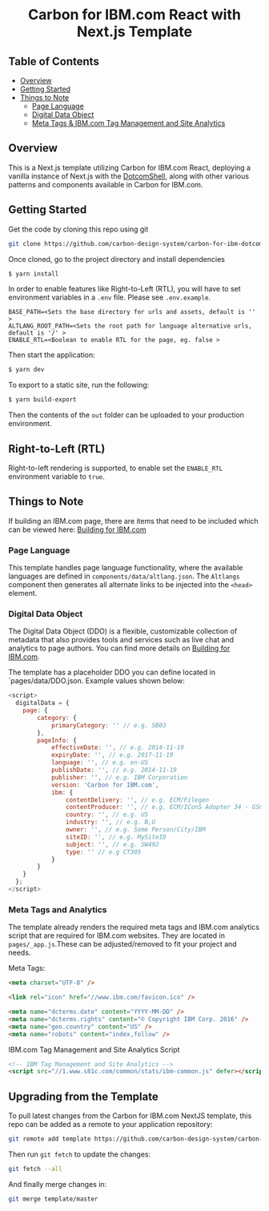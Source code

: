 <h1 align="center"> Carbon for IBM.com React with Next.js Template</h1>

## Table of Contents

- [Overview](#overview)
- [Getting Started](#getting-started)
- [Things to Note](#things-to-note)
  - [Page Language](#page-language)
  - [Digital Data Object](#digital-data-object)
  - [Meta Tags & IBM.com Tag Management and Site Analytics](#meta-tags-and-analytics)

## Overview

This is a Next.js template utilizing Carbon for IBM.com React, deploying a vanilla instance of Next.js with the
[DotcomShell](https://github.com/carbon-design-system/carbon-for-ibm-dotcom/blob/master/packages/react/src/components/DotcomShell/README.md),
along with other various patterns and components available in Carbon for IBM.com.

## Getting Started

Get the code by cloning this repo using git

```bash
git clone https://github.com/carbon-design-system/carbon-for-ibm-dotcom-nextjs-template.git
```

Once cloned, go to the project directory and install dependencies

```bash
$ yarn install
```

In order to enable features like Right-to-Left (RTL), you will
have to set environment variables in a `.env` file. Please see `.env.example`.

```
BASE_PATH=<Sets the base directory for urls and assets, default is '' >
ALTLANG_ROOT_PATH=<Sets the root path for language alternative urls, default is '/' >
ENABLE_RTL=<Boolean to enable RTL for the page, eg. false >
```

Then start the application:

```bash
$ yarn dev
```

To export to a static site, run the following:

```bash
$ yarn build-export
```

Then the contents of the `out` folder can be uploaded to your production environment.

## Right-to-Left (RTL)

Right-to-left rendering is supported, to enable set the `ENABLE_RTL` environment variable to `true`.

## Things to Note

If building an IBM.com page, there are items that need to be included which can be viewed here:
[Building for IBM.com](https://github.com/carbon-design-system/carbon-for-ibm-dotcom/blob/master/docs/building-for-ibm-dotcom.md)

### Page Language

This template handles page language functionality, where the available languages are defined in
`components/data/altlang.json`. The `Altlangs` component then generates all alternate links to be injected into the
`<head>` element.

### Digital Data Object

The Digital Data Object (DDO) is a flexible, customizable collection of metadata that also provides tools and services
such as live chat and analytics to page authors. You can find more details on
[Building for IBM.com](https://github.com/carbon-design-system/carbon-for-ibm-dotcom/blob/master/docs/building-for-ibm-dotcom.md).

The template has a placeholder DDO you can define located in `pages/data/DDO.json. Example values shown below:

```javascript
<script>
  digitalData = {
    page: {
        category: {
            primaryCategory: '' // e.g. SB03
        },
        pageInfo: {
            effectiveDate: '', // e.g. 2014-11-19
            expiryDate: '', // e.g. 2017-11-19
            language: '', // e.g. en-US
            publishDate: '', // e.g. 2014-11-19
            publisher: '', // e.g. IBM Corporation
            version: 'Carbon for IBM.com',
            ibm: {
                contentDelivery: '', // e.g. ECM/Filegen
                contentProducer: '', // e.g. ECM/IConS Adopter 34 - GS83J2343G3H3ERG - 11/19/2014 05:14:02 PM
                country: '', // e.g. US
                industry: '', // e.g. B,U
                owner: '', // e.g. Some Person/City/IBM
                siteID: '', // e.g. MySiteID
                subject: '', // e.g. SW492
                type: '' // e.g CT305
            }
        }
    }
  };
</script>
```

### Meta Tags and Analytics

The template already renders the required meta tags and IBM.com analytics script that are required for IBM.com websites.
They are located in `pages/_app.js`.These can be adjusted/removed to fit your project and needs.

Meta Tags:

```html
<meta charset="UTF-8" />

<link rel="icon" href="//www.ibm.com/favicon.ico" />

<meta name="dcterms.date" content="YYYY-MM-DD" />
<meta name="dcterms.rights" content="© Copyright IBM Corp. 2016" />
<meta name="geo.country" content="US" />
<meta name="robots" content="index,follow" />
```

IBM.com Tag Management and Site Analytics Script

```html
<!-- IBM Tag Management and Site Analytics -->
<script src="//1.www.s81c.com/common/stats/ibm-common.js" defer></script>
```

## Upgrading from the Template

To pull latest changes from the Carbon for IBM.com NextJS template, this repo can be added as a remote to your
application repository:

```bash
git remote add template https://github.com/carbon-design-system/carbon-for-ibm-dotcom-nextjs-template.git
```

Then run `git fetch` to update the changes:

```bash
git fetch --all
```

And finally merge changes in:

```bash
git merge template/master
```
